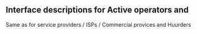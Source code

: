Interface descriptions for Active operators and 
-------------------------------------

Same as for service providers / ISPs / Commercial provices and Huurders


